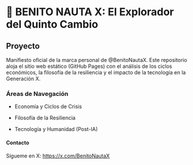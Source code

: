 # 🧭 BENITO NAUTA X: El Explorador del Quinto Cambio

## Proyecto

Manifiesto oficial de la marca personal de @BenitoNautaX. Este repositorio aloja el sitio web estático (GitHub Pages) con el análisis de los ciclos económicos, la filosofía de la resiliencia y el impacto de la tecnología en la Generación X.

### Áreas de Navegación


* Economía y Ciclos de Crisis

* Filosofía de la Resiliencia

* Tecnología y Humanidad (Post-IA)

#### Contacto

Sígueme en X: https://x.com/BenitoNautaX

